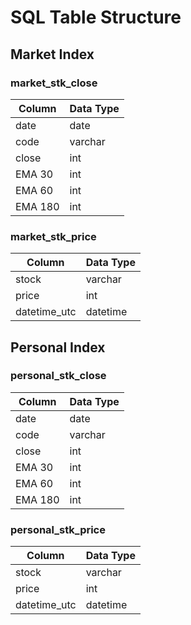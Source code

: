 # SQL Table Structure

## Market Index

### market_stk_close

| Column | Data Type |
|--------|-----------|
| date   | date      |
| code   | varchar   |
| close  | int       |
| EMA 30 | int       |
| EMA 60 | int       |
| EMA 180| int       |

### market_stk_price

| Column   | Data Type  |
|--------  |----------- |
| stock    | varchar    |
| price    | int        |
| datetime_utc  | datetime  |

## Personal Index

### personal_stk_close

| Column | Data Type |
|--------|-----------|
| date   | date      |
| code   | varchar   |
| close  | int       |
| EMA 30 | int       |
| EMA 60 | int       |
| EMA 180| int       |

### personal_stk_price

| Column   | Data Type  |
|--------  |----------- |
| stock    | varchar    |
| price    | int        |
| datetime_utc  | datetime  |



